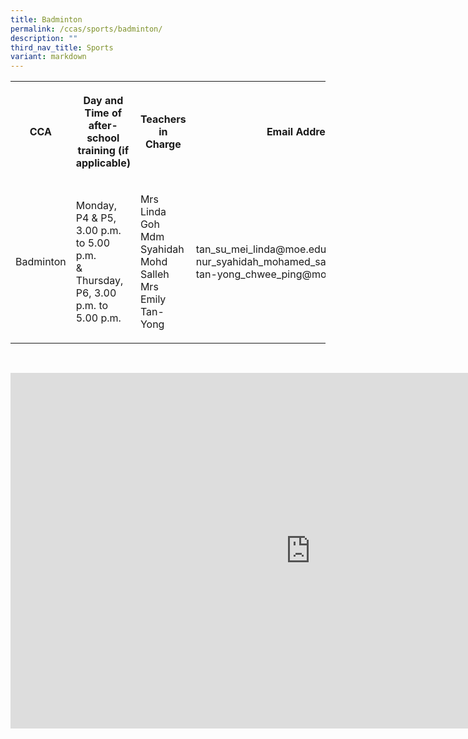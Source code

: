 ```yaml
---
title: Badminton
permalink: /ccas/sports/badminton/
description: ""
third_nav_title: Sports
variant: markdown
---
```

<table style="minWidth: 100px">
<colgroup>
<col>
<col>
<col>
<col>
</colgroup>
<tbody>
<tr>
<th rowspan="1" colspan="1">
<p>CCA</p>
</th>
<th rowspan="1" colspan="1">
<p>Day and Time of after-school training (if applicable)</p>
</th>
<th rowspan="1" colspan="1">
<p>Teachers in Charge</p>
</th>
<th rowspan="1" colspan="1">
<p>Email Address</p>
</th>
</tr>
<tr>
<td rowspan="1" colspan="1">
<p>Badminton</p>
</td>
<td rowspan="1" colspan="1">
<p>Monday, P4 &amp; P5, 3.00 p.m. to 5.00 p.m.
<br>&amp;
<br>Thursday, P6, 3.00 p.m. to 5.00 p.m.</p>
</td>
<td rowspan="1" colspan="1">
<p>Mrs Linda Goh
<br>Mdm Syahidah Mohd Salleh
<br>Mrs Emily Tan-Yong</p>
</td>
<td rowspan="1" colspan="1">
<p>tan_su_mei_linda@moe.edu.sg
<br>nur_syahidah_mohamed_salleh@moe.edu.sg
<br>tan-yong_chwee_ping@moe.edu.sg</p>
</td>
</tr>
</tbody>
</table>
<p>
<br>
</p>
<div class="iframe-wrapper">
<iframe height="569" width="960" allowfullscreen="true" frameborder="0" src="https://docs.google.com/presentation/d/e/2PACX-1vSHSnBTDTg00hfgbWDyyFnLgiXFo2Ejc9M0P6iHcV-XdIxRBUEs1Dg9uURwjqzEGZylDP68j4AFU6tL/embed?start=false&amp;loop=false&amp;delayms=3000"></iframe>
</div>
<p></p>